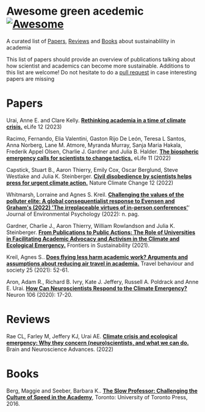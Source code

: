 # Awesome green acedemic [![Awesome](https://cdn.rawgit.com/sindresorhus/awesome/d7305f38d29fed78fa85652e3a63e154dd8e8829/media/badge.svg)](https://github.com/sindresorhus/awesome) 

A curated list of [Papers](https://github.com/bouromain/awesome-green-acedemic#papers), [Reviews](https://github.com/bouromain/awesome-green-acedemic#reviews) and [Books](https://github.com/bouromain/awesome-green-acedemic#books) about sustainablility in academia

This list of papers should provide an overview of publications talking about how scientist and academics can become more sustainable. Additions to this list are welcome! Do not hesitate to do a [pull request](https://github.com/bouromain/awesome-green-acedemic/pulls) in case interesting papers are missing

# Papers
Urai, Anne E. and Clare Kelly. [**Rethinking academia in a time of climate crisis.**](https://doi.org/10.7554/eLife.84991) eLife 12 (2023)

Racimo, Fernando, Elia Valentini, Gaston Rijo De León, Teresa L Santos, Anna Norberg, Lane M. Atmore, Myranda Murray, Sanja Maria Hakala, Frederik Appel Olsen, Charlie J. Gardner and Julia B. Halder. [**The biospheric emergency calls for scientists to change tactics.**](https://doi.org/10.7554/eLife.83292) eLife 11 (2022)

Capstick, Stuart B., Aaron Thierry, Emily Cox, Oscar Berglund, Steve Westlake and Julia K. Steinberger. [**Civil disobedience by scientists helps press for urgent climate action.**](https://doi.org/10.1038/s41558-022-01461-y) Nature Climate Change 12 (2022)

Whitmarsh, Lorraine and Agnes S. Kreil. [**Challenging the values of the polluter elite: A global consequentialist response to Evensen and Graham's (2022) 'The irreplaceable virtues of in-person conferences’**](https://doi.org/10.1016/j.jenvp.2022.101881)‘ Journal of Environmental Psychology (2022): n. pag.

Gardner, Charlie J., Aaron Thierry, William Rowlandson and Julia K. Steinberger. [**From Publications to Public Actions: The Role of Universities in Facilitating Academic Advocacy and Activism in the Climate and Ecological Emergency.**](https://doi.org/10.3389/frsus.2021.679019) Frontiers in Sustainability (2021).

Kreil, Agnes S.. [**Does flying less harm academic work? Arguments and assumptions about reducing air travel in academia.**](https://doi.org/10.1016/J.TBS.2021.04.011) Travel behaviour and society 25 (2021): 52-61.

Aron, Adam R., Richard B. Ivry, Kate J. Jeffery, Russell A. Poldrack and Anne E. Urai. [**How Can Neuroscientists Respond to the Climate Emergency?**](https://doi.org/10.1016/j.neuron.2020.02.019) Neuron 106 (2020): 17-20.


# Reviews

Rae CL, Farley M, Jeffery KJ, Urai AE. [**Climate crisis and ecological emergency: Why they concern (neuro)scientists, and what we can do.**](https://doi.org/10.1177/23982128221075430) Brain and Neuroscience Advances. (2022)


# Books
Berg, Maggie and Seeber, Barbara K.. [**The Slow Professor: Challenging the Culture of Speed in the Academy**](https://doi.org/10.3138/9781442663091), Toronto: University of Toronto Press, 2016. 

